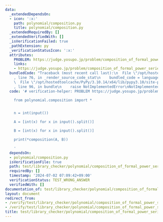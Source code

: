 ```yaml
---
data:
  _extendedDependsOn:
  - icon: ':x:'
    path: polynomial/composition.py
    title: polynomial/composition.py
  _extendedRequiredBy: []
  _extendedVerifiedWith: []
  _isVerificationFailed: true
  _pathExtension: py
  _verificationStatusIcon: ':x:'
  attributes:
    PROBLEM: https://judge.yosupo.jp/problem/composition_of_formal_power_series
    links:
    - https://judge.yosupo.jp/problem/composition_of_formal_power_series
  bundledCode: "Traceback (most recent call last):\n  File \"/opt/hostedtoolcache/PyPy/3.10.14/x64/lib/pypy3.10/site-packages/onlinejudge_verify/documentation/build.py\"\
    , line 76, in _render_source_code_stat\n    bundled_code = language.bundle(\n\
    \  File \"/opt/hostedtoolcache/PyPy/3.10.14/x64/lib/pypy3.10/site-packages/onlinejudge_verify/languages/python.py\"\
    , line 96, in bundle\n    raise NotImplementedError\nNotImplementedError\n"
  code: '# verification-helper: PROBLEM https://judge.yosupo.jp/problem/composition_of_formal_power_series

    from polynomial.composition import *


    n = int(input())

    A = [int(x) for x in input().split()]

    B = [int(x) for x in input().split()]

    print(*composition(A, B))

    '
  dependsOn:
  - polynomial/composition.py
  isVerificationFile: true
  path: test/library_checker/polynomial/composition_of_formal_power_series.test.py
  requiredBy: []
  timestamp: '2024-07-02 07:09:42+09:00'
  verificationStatus: TEST_WRONG_ANSWER
  verifiedWith: []
documentation_of: test/library_checker/polynomial/composition_of_formal_power_series.test.py
layout: document
redirect_from:
- /verify/test/library_checker/polynomial/composition_of_formal_power_series.test.py
- /verify/test/library_checker/polynomial/composition_of_formal_power_series.test.py.html
title: test/library_checker/polynomial/composition_of_formal_power_series.test.py
---
```


